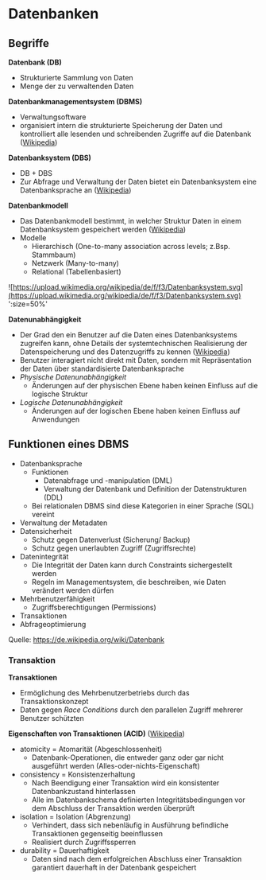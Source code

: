 # Datenbanken

## Begriffe

**Datenbank (DB)**
- Strukturierte Sammlung von Daten
- Menge der zu verwaltenden Daten

**Datenbankmanagementsystem (DBMS)**
- Verwaltungsoftware
- organisiert intern die strukturierte Speicherung der Daten und kontrolliert alle lesenden und schreibenden Zugriffe auf die Datenbank ([Wikipedia](https://de.wikipedia.org/wiki/Datenbank))

**Datenbanksystem (DBS)**
- DB + DBS
- Zur Abfrage und Verwaltung der Daten bietet ein Datenbanksystem eine Datenbanksprache an ([Wikipedia](https://de.wikipedia.org/wiki/Datenbank))

**Datenbankmodell**
- Das Datenbankmodell bestimmt, in welcher Struktur Daten in einem Datenbanksystem gespeichert werden ([Wikipedia](https://de.wikipedia.org/wiki/Datenbankmodell))
- Modelle
    - Hierarchisch (One-to-many association across levels; z.Bsp. Stammbaum)
    - Netzwerk (Many-to-many)
    - Relational (Tabellenbasiert)

![https://upload.wikimedia.org/wikipedia/de/f/f3/Datenbanksystem.svg](https://upload.wikimedia.org/wikipedia/de/f/f3/Datenbanksystem.svg) ':size=50%'

**Datenunabhängigkeit**
- Der Grad den ein Benutzer auf die Daten eines Datenbanksystems zugreifen kann, ohne Details der systemtechnischen Realisierung der Datenspeicherung und des Datenzugriffs zu kennen ([Wikipedia](https://de.wikipedia.org/wiki/Datenunabh%C3%A4ngigkeit))
- Benutzer interagiert nicht direkt mit Daten, sondern mit Repräsentation der Daten über standardisierte Datenbanksprache
- *Physische Datenunabhängigkeit*
    - Änderungen auf der physischen Ebene haben keinen Einfluss auf die logische Struktur
- *Logische Datenunabhängigkeit*
    - Änderungen auf der logischen Ebene haben keinen Einfluss auf Anwendungen


## Funktionen eines DBMS

- Datenbanksprache
    - Funktionen
        - Datenabfrage und -manipulation (DML)
        - Verwaltung der Datenbank und Definition der Datenstrukturen (DDL)
    - Bei relationalen DBMS sind diese Kategorien in einer Sprache (SQL) vereint
- Verwaltung der Metadaten
- Datensicherheit
    - Schutz gegen Datenverlust (Sicherung/ Backup)
    - Schutz gegen unerlaubten Zugriff (Zugriffsrechte)
- Datenintegrität
    - Die Integrität der Daten kann durch Constraints sichergestellt werden
    - Regeln im Managementsystem, die beschreiben, wie Daten verändert werden dürfen
- Mehrbenutzerfähigkeit
    - Zugriffsberechtigungen (Permissions)
- Transaktionen
- Abfrageoptimierung

Quelle: https://de.wikipedia.org/wiki/Datenbank


### Transaktion

**Transaktionen**
- Ermöglichung des Mehrbenutzerbetriebs durch das Transaktionskonzept
- Daten gegen *Race Conditions* durch den parallelen Zugriff mehrerer Benutzer schützten

**Eigenschaften von Transaktionen (ACID)** ([Wikipedia](https://de.wikipedia.org/wiki/ACID))
- atomicity = Atomarität (Abgeschlossenheit)
    - Datenbank-Operationen, die entweder ganz oder gar nicht ausgeführt werden (Alles-oder-nichts-Eigenschaft)
- consistency = Konsistenzerhaltung
    - Nach Beendigung einer Transaktion wird ein konsistenter Datenbankzustand hinterlassen
    - Alle im Datenbankschema definierten Integritätsbedingungen vor dem Abschluss der Transaktion werden überprüft
- isolation = Isolation (Abgrenzung)
    - Verhindert, dass sich nebenläufig in Ausführung befindliche Transaktionen gegenseitig beeinflussen
    - Realisiert durch Zugriffssperren
- durability =  Dauerhaftigkeit
    - Daten sind nach dem erfolgreichen Abschluss einer Transaktion garantiert dauerhaft in der Datenbank gespeichert

